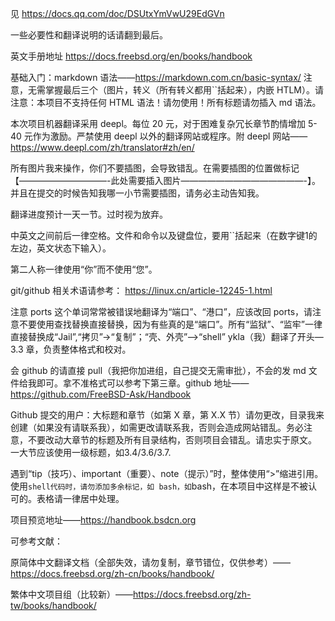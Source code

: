 见 https://docs.qq.com/doc/DSUtxYmVwU29EdGVn

一些必要性和翻译说明的话请翻到最后。

英文手册地址 https://docs.freebsd.org/en/books/handbook

基础入门：markdown 语法——https://markdown.com.cn/basic-syntax/ 注意，无需掌握最后三个（图片，转义（所有转义都用``括起来），内嵌 HTLM）。请注意：本项目不支持任何 HTML 语法！请勿使用！所有标题请勿插入 md 语法。

本次项目机器翻译采用 deepl。每位 20 元，对于困难复杂冗长章节酌情增加 5-40 元作为激励。严禁使用 deepl 以外的翻译网站或程序。附 deepl 网站——https://www.deepl.com/zh/translator#zh/en/

所有图片我来操作，你们不要插图，会导致错乱。在需要插图的位置做标记【——————————-此处需要插入图片­——————————————-】。并且在提交的时候告知我哪一小节需要插图，请务必主动告知我。

翻译进度预计一天一节。过时视为放弃。

中英文之间前后一律空格。文件和命令以及键盘位，要用``括起来（在数字键1的左边，英文状态下输入）。

第二人称一律使用“你”而不使用“您”。

git/github 相关术语请参考： https://linux.cn/article-12245-1.html

注意 ports 这个单词常常被错误地翻译为“端口”、“港口”，应该改回 ports，请注意不要使用查找替换直接替换，因为有些真的是“端口”。所有“监狱”、“监牢”一律直接替换成“Jail”,“拷贝”->“复制”；“壳、外壳”——>“shell”
ykla（我）翻译了开头—3.3 章，负责整体格式和校对。

会 github 的请直接 pull（我把你加进组，自己提交无需审批），不会的发 md 文件给我即可。拿不准格式可以参考下第三章。github 地址——https://github.com/FreeBSD-Ask/Handbook

Github 提交的用户：大标题和章节（如第 X 章，第 X.X 节）请勿更改，目录我来创建（如果没有请联系我），如需更改请联系我，否则会造成网站错乱。务必注意，不要改动大章节的标题及所有目录结构，否则项目会错乱。请忠实于原文。
一大节应该使用一级标题，如3.4/3.6/3.7.

遇到“tip（技巧）、important（重要）、note（提示）”时，整体使用“>”缩进引用。使用```shell代码时，请勿添加多余标记，如 bash，如```bash，在本项目中这样是不被认可的。表格请一律居中处理。

项目预览地址——https://handbook.bsdcn.org

可参考文献：

原简体中文翻译文档（全部失效，请勿复制，章节错位，仅供参考）——https://docs.freebsd.org/zh-cn/books/handbook/

繁体中文项目组（比较新）——https://docs.freebsd.org/zh-tw/books/handbook/

